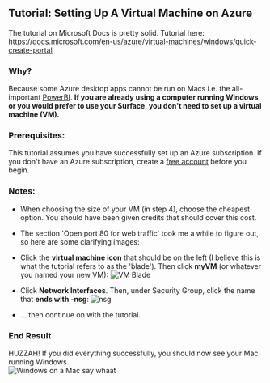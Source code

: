 
## Tutorial: Setting Up A Virtual Machine on Azure
The tutorial on Microsoft Docs is pretty solid. Tutorial here: <https://docs.microsoft.com/en-us/azure/virtual-machines/windows/quick-create-portal>

### Why?
Because some Azure desktop apps cannot be run on Macs i.e. the all-important [PowerBI]. **If you are already using a computer running Windows or you would prefer to use your Surface, you don't need to set up a virtual machine (VM).** 

### Prerequisites:
This tutorial assumes you have successfully set up an Azure subscription. If you don't have an Azure subscription, create a [free account] before you begin.

### Notes:
* When choosing the size of your VM (in step 4), choose the cheapest option. You should have been given credits that should cover this cost.

* The section 'Open port 80 for web traffic' took me a while to figure out, so here are some clarifying images:

* Click the **virtual machine icon** that should be on the left (I believe this is what the tutorial refers to as the 'blade'). Then click **myVM** (or whatever you named your new VM): 
![VM Blade][VMblade]

* Click **Network Interfaces**. Then, under Security Group, click the name that **ends with -nsg**:
![nsg][nsg]

* ... then continue on with the tutorial.

### End Result
HUZZAH! If you did everything successfully, you should now see your Mac running Windows.  
![Windows on a Mac say whaat][macwin]


[PowerBI]: https://powerbi.microsoft.com/en-us/downloads/
[free account]: https://azure.microsoft.com/en-us/free/

[VMblade]: https://github.com/microsoftny/tce-fellows/blob/master/images/VMblade.jpg?raw=true
[nsg]: https://github.com/microsoftny/tce-fellows/blob/master/images/nsg.jpg?raw=true
[macwin]: https://github.com/microsoftny/tce-fellows/blob/master/images/macwin.jpg?raw=true
"Windows on a Mac say whaat"